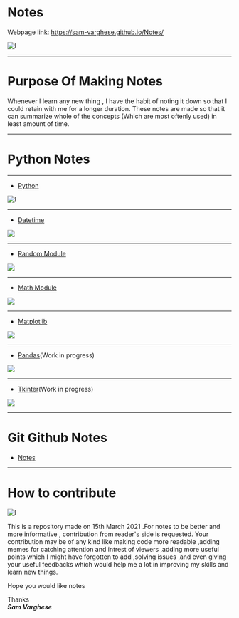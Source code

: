 # Notes<br>

Webpage link: https://sam-varghese.github.io/Notes/
 
![l](https://thumbs.gfycat.com/BasicNearBlackbuck-size_restricted.gif)

****
 
# Purpose Of Making Notes
 
Whenever I learn any new thing , I have the habit of noting it down so that I could retain with me for a longer duration. These notes are made so that it can summarize whole of the concepts (Which are most oftenly used) in least amount of time. 

****

# Python Notes

****

- [Python](Python_Basics.md)

![l](https://www.ethans.co.in/wp-content/uploads/2020/03/course-inner.jpg)

****

- [Datetime](Datetime.md)

![](https://encrypted-tbn0.gstatic.com/images?q=tbn:ANd9GcTklKcuBRcggXKxnQgzZrwT-t1Ugh8vygn58Q&usqp=CAU)

****

- [Random Module](Random.md)

![](https://www.roulette17.com/images/random-number.gif)

****

- [Math Module](Math.md)

![](https://44aqyd1gir1l3zgqxe1m5r43-wpengine.netdna-ssl.com/wp-content/uploads/2020/05/metrics-gif.gif)

****

- [Matplotlib](Matplotlib.md)

![](https://matplotlib.org/devdocs/_static/logo2_compressed.svg)

****

- [Pandas](Pandas.md)(Work in progress)

![](https://upload.wikimedia.org/wikipedia/commons/thumb/e/ed/Pandas_logo.svg/1200px-Pandas_logo.svg.png)

****

- [Tkinter](Tkinter.md)(Work in progress)

![](https://data.whicdn.com/images/62282152/original.gif)

****

# Git Github Notes
  
 - [Notes](Git_Notes.md)

****

# How to contribute

 ![l](https://media4.giphy.com/media/3o7TKNjg8dxB5ysRnW/giphy.gif)

This is a repository made on 15th March 2021 .For notes to be better and more informative , contribution from reader's side is requested. Your contribution may be of any kind like making code more readable ,adding memes for catching attention and intrest of viewers ,adding more useful points which I might have forgotten to add ,solving issues ,and even giving your useful  feedbacks which would help me a lot in improving my skills and learn new things.

Hope you would like notes

Thanks<br>
***Sam Varghese***
